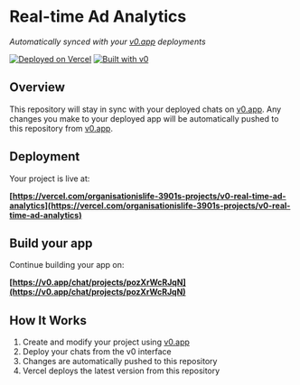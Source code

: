 # Real-time Ad Analytics

*Automatically synced with your [v0.app](https://v0.app) deployments*

[![Deployed on Vercel](https://img.shields.io/badge/Deployed%20on-Vercel-black?style=for-the-badge&logo=vercel)](https://vercel.com/organisationislife-3901s-projects/v0-real-time-ad-analytics)
[![Built with v0](https://img.shields.io/badge/Built%20with-v0.app-black?style=for-the-badge)](https://v0.app/chat/projects/pozXrWcRJqN)

## Overview

This repository will stay in sync with your deployed chats on [v0.app](https://v0.app).
Any changes you make to your deployed app will be automatically pushed to this repository from [v0.app](https://v0.app).

## Deployment

Your project is live at:

**[https://vercel.com/organisationislife-3901s-projects/v0-real-time-ad-analytics](https://vercel.com/organisationislife-3901s-projects/v0-real-time-ad-analytics)**

## Build your app

Continue building your app on:

**[https://v0.app/chat/projects/pozXrWcRJqN](https://v0.app/chat/projects/pozXrWcRJqN)**

## How It Works

1. Create and modify your project using [v0.app](https://v0.app)
2. Deploy your chats from the v0 interface
3. Changes are automatically pushed to this repository
4. Vercel deploys the latest version from this repository
